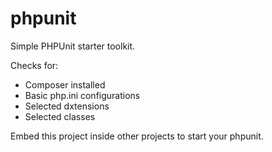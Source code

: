 # phpunit
Simple PHPUnit starter toolkit.

Checks for:
 * Composer installed
 * Basic php.ini configurations
 * Selected dxtensions
 * Selected classes

Embed this project inside other projects to start your phpunit.
